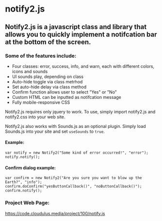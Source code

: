 # notify2.js
## Notify2.js is a javascript class and library that allows you to quickly implement a notifcation bar at the bottom of the screen.

### Some of the features include:

- Four classes: error, success, info, and warn, each with different colors, icons and sounds
- UI sounds play, depending on class
- Auto-hide toggle via class metrhod
- Set auto-hide delay via class method
- Confirm function allows user to select &quot;Yes&quot; or &quot;No&quot;
- Custom HTML can be inputted as notifcation message
- Fully mobile-responsive CSS

Notify2.js requires only jquery to work. To use, simply import notify2.js and notify2.css into your web site.

Notify2.js also works with Sounds.js as an optional plugin. Simply load Sounds.js into your site and set `useSounds` to `true`.

#### Example:
```
var notify = new Notify2("Some kind of error occurred!", "error");
notify.notify();
```

#### Confirm dialog example:
```
var confirm = new Notify2("Are you sure you want to blow up the Earth?", "info");
confirm.doConfirm("yesButtonCallback()", "noButtonCallback()");
confirm.notify();
```

### Project Web Page:
https://code.cloudulus.media/project/100/notify.js
